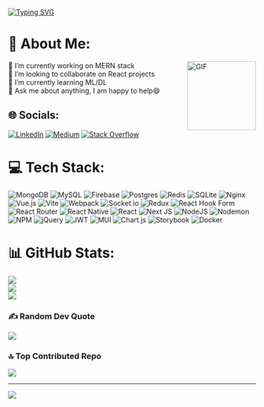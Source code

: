 

[![Typing SVG](https://readme-typing-svg.demolab.com?font=Fira+Code&duration=2000&pause=1000&color=F71168&background=FFFFFF00&center=false&vCenter=true&random=true&width=600&lines=Associate+Software+Engineer;Full+stack+Engineer;2%2B+Years+of+experience;Self+driven+and+always+positive)](https://git.io/typing-svg)

# 💫 About Me:
<img align="right" height="140px" alt="GIF" src="https://media.giphy.com/media/v1.Y2lkPTc5MGI3NjExOG83dnd3ZDh5Zm45aTJlM3k2c2tlYnd2OGN0czlvcmx6YzE1eDFxOCZlcD12MV9pbnRlcm5hbF9naWZfYnlfaWQmY3Q9Zw/ZVik7pBtu9dNS/giphy.gif" />
🔭 I’m currently working on MERN stack <br>👯 I’m looking to collaborate on React projects<br>🌱 I’m currently learning ML/DL <br>💬 Ask me about anything, I am happy to help😄<br>

## 🌐 Socials:

[![LinkedIn](https://img.shields.io/badge/LinkedIn-%230077B5.svg?logo=linkedin&logoColor=white)](https://linkedin.com/in/saurav-rathod-b3140a1b0) [![Medium](https://img.shields.io/badge/Medium-12100E?logo=medium&logoColor=white)](https://medium.com/@saurav019) [![Stack Overflow](https://img.shields.io/badge/-Stackoverflow-FE7A16?logo=stack-overflow&logoColor=white)](https://stackoverflow.com/users/22324269)

# 💻 Tech Stack:

![MongoDB](https://img.shields.io/badge/MongoDB-%234ea94b.svg?style=flat&logo=mongodb&logoColor=white) ![MySQL](https://img.shields.io/badge/mysql-%2300000f.svg?style=flat&logo=mysql&logoColor=white) ![Firebase](https://img.shields.io/badge/Firebase-039BE5?style=flat&logo=Firebase&logoColor=white) ![Postgres](https://img.shields.io/badge/postgres-%23316192.svg?style=flat&logo=postgresql&logoColor=white) ![Redis](https://img.shields.io/badge/redis-%23DD0031.svg?style=flat&logo=redis&logoColor=white) ![SQLite](https://img.shields.io/badge/sqlite-%2307405e.svg?style=flat&logo=sqlite&logoColor=white) ![Nginx](https://img.shields.io/badge/nginx-%23009639.svg?style=flat&logo=nginx&logoColor=white) ![Vue.js](https://img.shields.io/badge/vue.js-%2335495e.svg?style=flat&logo=vuedotjs&logoColor=%234FC08D) ![Vite](https://img.shields.io/badge/vite-%23646CFF.svg?style=flat&logo=vite&logoColor=white) ![Webpack](https://img.shields.io/badge/webpack-%238DD6F9.svg?style=flat&logo=webpack&logoColor=black) ![Socket.io](https://img.shields.io/badge/Socket.io-black?style=flat&logo=socket.io&badgeColor=010101) ![Redux](https://img.shields.io/badge/redux-%23593d88.svg?style=flat&logo=redux&logoColor=white) ![React Hook Form](https://img.shields.io/badge/React%20Hook%20Form-%23EC5990.svg?style=flat&logo=reacthookform&logoColor=white) ![React Router](https://img.shields.io/badge/React_Router-CA4245?style=flat&logo=react-router&logoColor=white) ![React Native](https://img.shields.io/badge/react_native-%2320232a.svg?style=flat&logo=react&logoColor=%2361DAFB) ![React](https://img.shields.io/badge/react-%2320232a.svg?style=flat&logo=react&logoColor=%2361DAFB) ![Next JS](https://img.shields.io/badge/Next-black?style=flat&logo=next.js&logoColor=white) ![NodeJS](https://img.shields.io/badge/node.js-6DA55F?style=flat&logo=node.js&logoColor=white) ![Nodemon](https://img.shields.io/badge/NODEMON-%23323330.svg?style=flat&logo=nodemon&logoColor=%BBDEAD) ![NPM](https://img.shields.io/badge/NPM-%23CB3837.svg?style=flat&logo=npm&logoColor=white) ![jQuery](https://img.shields.io/badge/jquery-%230769AD.svg?style=flat&logo=jquery&logoColor=white) ![JWT](https://img.shields.io/badge/JWT-black?style=flat&logo=JSON%20web%20tokens) ![MUI](https://img.shields.io/badge/MUI-%230081CB.svg?style=flat&logo=mui&logoColor=white) ![Chart.js](https://img.shields.io/badge/chart.js-F5788D.svg?style=flat&logo=chart.js&logoColor=white) ![Storybook](https://img.shields.io/badge/-Storybook-FF4785?style=flat&logo=storybook&logoColor=white) ![Docker](https://img.shields.io/badge/docker-%230db7ed.svg?style=flat&logo=docker&logoColor=white)

# 📊 GitHub Stats:

![](https://github-readme-stats.vercel.app/api?username=saurav190&theme=react&hide_border=false&include_all_commits=true&count_private=true)<br/>
![](https://github-readme-streak-stats.herokuapp.com/?user=saurav190&theme=react&hide_border=false)<br/>
![](https://github-readme-stats.vercel.app/api/top-langs/?username=saurav190&theme=react&hide_border=false&include_all_commits=true&count_private=true&layout=compact)

### ✍️ Random Dev Quote

![](https://quotes-github-readme.vercel.app/api?type=horizontal&theme=radical)

### 🔝 Top Contributed Repo

![](https://github-contributor-stats.vercel.app/api?username=saurav190&limit=5&theme=dark&combine_all_yearly_contributions=true)

---

[![](https://visitcount.itsvg.in/api?id=saurav190&icon=0&color=0)](https://visitcount.itsvg.in)

<!-- Proudly created with GPRM ( https://gprm.itsvg.in ) -->
